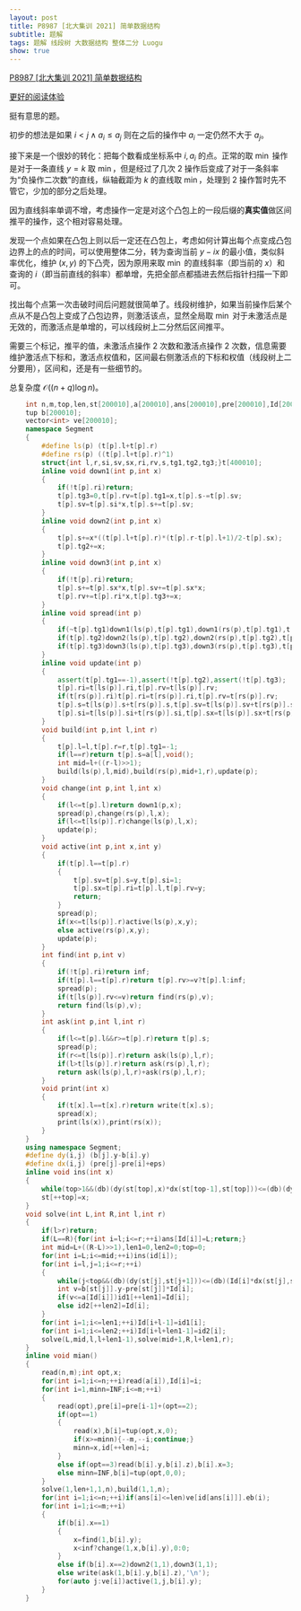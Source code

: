 ```yaml
---
layout: post
title: P8987 [北大集训 2021] 简单数据结构
subtitle: 题解
tags: 题解 线段树 大数据结构 整体二分 Luogu
show: true
---
```


[P8987 [北大集训 2021] 简单数据结构](https://www.luogu.com.cn/problem/P8987)

[更好的阅读体验](https://www.cnblogs.com/WrongAnswer90-home/p/18027877)

挺有意思的题。

初步的想法是如果 $i<j\wedge a_i\leq a_j$ 则在之后的操作中 $a_i$ 一定仍然不大于 $a_j$。

接下来是一个很妙的转化：把每个数看成坐标系中 $i,a_i$ 的点。正常的取 $\min$ 操作是对于一条直线 $y=k$ 取 $\min$，但是经过了几次 $2$ 操作后变成了对于一条斜率为“负操作二次数”的直线，纵轴截距为 $k$ 的直线取 $\min$，处理到 $2$ 操作暂时先不管它，少加的部分之后处理。

因为直线斜率单调不增，考虑操作一定是对这个凸包上的一段后缀的**真实值**做区间推平的操作，这个相对容易处理。

发现一个点如果在凸包上则以后一定还在凸包上，考虑如何计算出每个点变成凸包边界上的点的时间，可以使用整体二分，转为查询当前 $y-ix$ 的最小值，类似斜率优化，维护 $(x,y)$ 的下凸壳，因为原用来取 $\min$ 的直线斜率（即当前的 $x$）和查询的 $i$（即当前直线的斜率）都单增，先把全部点都插进去然后指针扫描一下即可。

找出每个点第一次击破时间后问题就很简单了。线段树维护，如果当前操作后某个点从不是凸包上变成了凸包边界，则激活该点，显然全局取 $\min$ 对于未激活点是无效的，而激活点是单增的，可以线段树上二分然后区间推平。

需要三个标记，推平的值，未激活点操作 $2$ 次数和激活点操作 $2$ 次数，信息需要维护激活点下标和，激活点权值和，区间最右侧激活点的下标和权值（线段树上二分要用），区间和，还是有一些细节的。

总复杂度 $\mathcal O((n +q)\log n)$。

```cpp
	int n,m,top,len,st[200010],a[200010],ans[200010],pre[200010],Id[200010],id[200010],id1[200010],id2[200010];
	tup b[200010];
	vector<int> ve[200010];
	namespace Segment
	{
		#define ls(p) (t[p].l+t[p].r)
		#define rs(p) ((t[p].l+t[p].r)^1)
		struct{int l,r,si,sv,sx,ri,rv,s,tg1,tg2,tg3;}t[400010];
		inline void down1(int p,int x)
		{
			if(!t[p].ri)return;
			t[p].tg3=0,t[p].rv=t[p].tg1=x,t[p].s-=t[p].sv;
			t[p].sv=t[p].si*x,t[p].s+=t[p].sv;
		}
		inline void down2(int p,int x)
		{
			t[p].s+=x*((t[p].l+t[p].r)*(t[p].r-t[p].l+1)/2-t[p].sx);
			t[p].tg2+=x;
		}
		inline void down3(int p,int x)
		{
			if(!t[p].ri)return;
			t[p].s+=t[p].sx*x,t[p].sv+=t[p].sx*x;
			t[p].rv+=t[p].ri*x,t[p].tg3+=x;
		}
		inline void spread(int p)
		{
			if(~t[p].tg1)down1(ls(p),t[p].tg1),down1(rs(p),t[p].tg1),t[p].tg1=-1;
			if(t[p].tg2)down2(ls(p),t[p].tg2),down2(rs(p),t[p].tg2),t[p].tg2=0;
			if(t[p].tg3)down3(ls(p),t[p].tg3),down3(rs(p),t[p].tg3),t[p].tg3=0;
		}
		inline void update(int p)
		{
			assert(t[p].tg1==-1),assert(!t[p].tg2),assert(!t[p].tg3);
			t[p].ri=t[ls(p)].ri,t[p].rv=t[ls(p)].rv;
			if(t[rs(p)].ri)t[p].ri=t[rs(p)].ri,t[p].rv=t[rs(p)].rv;
			t[p].s=t[ls(p)].s+t[rs(p)].s,t[p].sv=t[ls(p)].sv+t[rs(p)].sv;
			t[p].si=t[ls(p)].si+t[rs(p)].si,t[p].sx=t[ls(p)].sx+t[rs(p)].sx;;
		}
		void build(int p,int l,int r)
		{
			t[p].l=l,t[p].r=r,t[p].tg1=-1;
			if(l==r)return t[p].s=a[l],void();
			int mid=l+((r-l)>>1);
			build(ls(p),l,mid),build(rs(p),mid+1,r),update(p);
		}
		void change(int p,int l,int x)
		{
			if(l<=t[p].l)return down1(p,x);
			spread(p),change(rs(p),l,x);
			if(l<=t[ls(p)].r)change(ls(p),l,x);
			update(p);
		}
		void active(int p,int x,int y)
		{
			if(t[p].l==t[p].r)
			{
				t[p].sv=t[p].s=y,t[p].si=1;
				t[p].sx=t[p].ri=t[p].l,t[p].rv=y;
				return;
			}
			spread(p);
			if(x<=t[ls(p)].r)active(ls(p),x,y);
			else active(rs(p),x,y);
			update(p);
		}
		int find(int p,int v)
		{
			if(!t[p].ri)return inf;
			if(t[p].l==t[p].r)return t[p].rv>=v?t[p].l:inf;
			spread(p);
			if(t[ls(p)].rv<=v)return find(rs(p),v);
			return find(ls(p),v);
		}
		int ask(int p,int l,int r)
		{
			if(l<=t[p].l&&r>=t[p].r)return t[p].s;
			spread(p);
			if(r<=t[ls(p)].r)return ask(ls(p),l,r);
			if(l>t[ls(p)].r)return ask(rs(p),l,r);
			return ask(ls(p),l,r)+ask(rs(p),l,r);
		}
		void print(int x)
		{
			if(t[x].l==t[x].r)return write(t[x].s);
			spread(x);
			print(ls(x)),print(rs(x));
		}
	}
	using namespace Segment;
	#define dy(i,j) (b[j].y-b[i].y)
	#define dx(i,j) (pre[j]-pre[i]+eps)
	inline void ins(int x)
	{
		while(top>1&&(db)(dy(st[top],x)*dx(st[top-1],st[top]))<=(db)(dy(st[top-1],st[top])*dx(st[top],x)))--top;
		st[++top]=x;
	}
	void solve(int L,int R,int l,int r)
	{
		if(l>r)return;
		if(L==R){for(int i=l;i<=r;++i)ans[Id[i]]=L;return;}
		int mid=L+((R-L)>>1),len1=0,len2=0;top=0;
		for(int i=L;i<=mid;++i)ins(id[i]);
		for(int i=l,j=1;i<=r;++i)
		{
			while(j<top&&(db)(dy(st[j],st[j+1]))<=(db)(Id[i]*dx(st[j],st[j+1])))++j;
			int v=b[st[j]].y-pre[st[j]]*Id[i];
			if(v<=a[Id[i]])id1[++len1]=Id[i];
			else id2[++len2]=Id[i];
		}
		for(int i=1;i<=len1;++i)Id[i+l-1]=id1[i];
		for(int i=1;i<=len2;++i)Id[i+l+len1-1]=id2[i];
		solve(L,mid,l,l+len1-1),solve(mid+1,R,l+len1,r);
	}
	inline void mian()
	{
		read(n,m);int opt,x;
		for(int i=1;i<=n;++i)read(a[i]),Id[i]=i;
		for(int i=1,minn=INF;i<=m;++i)
		{
			read(opt),pre[i]=pre[i-1]+(opt==2);
			if(opt==1)
			{
				read(x),b[i]=tup(opt,x,0);
				if(x>=minn){--m,--i;continue;}
				minn=x,id[++len]=i;
			}
			else if(opt==3)read(b[i].y,b[i].z),b[i].x=3;
			else minn=INF,b[i]=tup(opt,0,0);
		}
		solve(1,len+1,1,n),build(1,1,n);
		for(int i=1;i<=n;++i)if(ans[i]<=len)ve[id[ans[i]]].eb(i);
		for(int i=1;i<=m;++i)
		{
			if(b[i].x==1)
			{
				x=find(1,b[i].y);
				x<inf?change(1,x,b[i].y),0:0;
			}
			else if(b[i].x==2)down2(1,1),down3(1,1);
			else write(ask(1,b[i].y,b[i].z),'\n');
			for(auto j:ve[i])active(1,j,b[i].y);
		}
	}
```